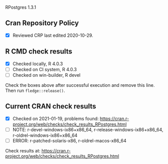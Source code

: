 RPostgres 1.3.1

## Cran Repository Policy

- [x] Reviewed CRP last edited 2020-10-29.

## R CMD check results

- [x] Checked locally, R 4.0.3
- [ ] Checked on CI system, R 4.0.3
- [ ] Checked on win-builder, R devel

Check the boxes above after successful execution and remove this line. Then run `fledge::release()`.

## Current CRAN check results

- [x] Checked on 2021-01-19, problems found: https://cran.r-project.org/web/checks/check_results_RPostgres.html
- [ ] NOTE: r-devel-windows-ix86+x86_64, r-release-windows-ix86+x86_64, r-oldrel-windows-ix86+x86_64
- [ ] ERROR: r-patched-solaris-x86, r-oldrel-macos-x86_64

Check results at: https://cran.r-project.org/web/checks/check_results_RPostgres.html
